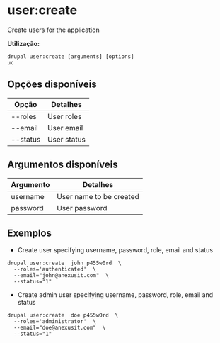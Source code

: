 # user:create
Create users for the application

**Utilização:**
```
drupal user:create [arguments] [options]
uc
```

## Opções disponíveis
Opção | Detalhes
-------|-------------
--roles | User roles
--email | User email
--status | User status

## Argumentos disponíveis
Argumento | Detalhes
---------|-------------
username | User name to be created
password | User password

## Exemplos
* Create user specifying username, password, role, email and status
```
drupal user:create  john p455w0rd  \
  --roles='authenticated'  \
  --email="john@anexusit.com"  \
  --status="1"
```
* Create admin user specifying username, password, role, email and status
```
drupal user:create  doe p455w0rd  \
  --roles='administrator'  \
  --email="doe@anexusit.com"  \
  --status="1"
```
